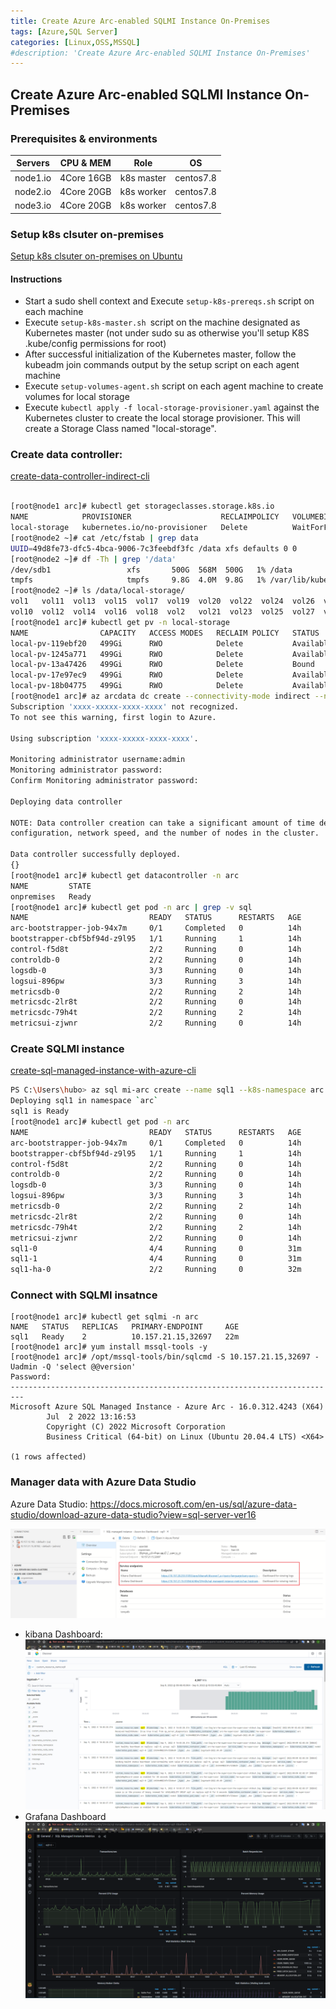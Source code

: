 ```yaml
---
title: Create Azure Arc-enabled SQLMI Instance On-Premises
tags: [Azure,SQL Server]
categories: [Linux,OSS,MSSQL]
#description: 'Create Azure Arc-enabled SQLMI Instance On-Premises'
---
```


## Create Azure Arc-enabled SQLMI Instance On-Premises

### Prerequisites & environments

| Servers  | CPU & MEM  |    Role    |    OS     |
| :------: | :--------: | :--------: | :-------: |
| node1.io | 4Core 16GB | k8s master | centos7.8 |
| node2.io | 4Core 20GB | k8s worker | centos7.8 |
| node3.io | 4Core 20GB | k8s worker | centos7.8 |

### Setup k8s clsuter on-premises

[Setup k8s clsuter on-premises on Ubuntu](https://github.com/microsoft/sql-server-samples/tree/master/samples/features/sql-big-data-cluster/deployment/kubeadm/ubuntu)


#### Instructions

- Start a sudo shell context and Execute `setup-k8s-prereqs.sh` script on each machine
- Execute `setup-k8s-master.sh `script on the machine designated as Kubernetes master (not under sudo su as otherwise you'll setup K8S .kube/config permissions for root)
- After successful initialization of the Kubernetes master, follow the kubeadm join commands output by the setup script on each agent machine
- Execute `setup-volumes-agent.sh` script on each agent machine to create volumes for local storage
- Execute `kubectl apply -f local-storage-provisioner.yaml` against the Kubernetes cluster to create the local storage provisioner. This will create a Storage Class named "local-storage".

### Create data controller:
[create-data-controller-indirect-cli](https://docs.microsoft.com/en-us/azure/azure-arc/data/create-data-controller-indirect-cli?tabs=windows)

```bash

[root@node1 arc]# kubectl get storageclasses.storage.k8s.io
NAME            PROVISIONER                    RECLAIMPOLICY   VOLUMEBINDINGMODE      ALLOWVOLUMEEXPANSION   AGE
local-storage   kubernetes.io/no-provisioner   Delete          WaitForFirstConsumer   false                  39h  
[root@node2 ~]# cat /etc/fstab | grep data
UUID=49d8fe73-dfc5-4bca-9006-7c3feebdf3fc /data xfs defaults 0 0
[root@node2 ~]# df -Th | grep '/data'
/dev/sdb1                 xfs       500G  568M  500G   1% /data
tmpfs                     tmpfs     9.8G  4.0M  9.8G   1% /var/lib/kubelet/pods/5092d08d-a693-4550-b127-35ce23c261cc/volumes/kubernetes.io~empty-dir/data
[root@node2 ~]# ls /data/local-storage/
vol1   vol11  vol13  vol15  vol17  vol19  vol20  vol22  vol24  vol26  vol28  vol3   vol31  vol33  vol35  vol37  vol39  vol40  vol42  vol44  vol46  vol48  vol5   vol6  vol8
vol10  vol12  vol14  vol16  vol18  vol2   vol21  vol23  vol25  vol27  vol29  vol30  vol32  vol34  vol36  vol38  vol4   vol41  vol43  vol45  vol47  vol49  vol50  vol7  vol9
[root@node1 arc]# kubectl get pv -n local-storage
NAME                CAPACITY   ACCESS MODES   RECLAIM POLICY   STATUS      CLAIM                                            STORAGECLASS    REASON   AGE
local-pv-119ebf20   499Gi      RWO            Delete           Available                                                    local-storage            23h
local-pv-1245a771   499Gi      RWO            Delete           Available                                                    local-storage            23h
local-pv-13a47426   499Gi      RWO            Delete           Bound       arc/logs-metricsdb-0                             local-storage            39h
local-pv-17e97ec9   499Gi      RWO            Delete           Available                                                    local-storage            39h
local-pv-18b04775   499Gi      RWO            Delete           Available                                                    local-storage            19h
[root@node1 arc]# az arcdata dc create --connectivity-mode indirect --name onpremises --k8s-namespace arc --subscription xxxx-xxxxx-xxxx-xxxx --resource-group azarclab --location eastus --storage-class local-storage --profile-name azure-arc-kubeadm --infrastructure onpremises --use-k8s
Subscription 'xxxx-xxxxx-xxxx-xxxx' not recognized.
To not see this warning, first login to Azure.

Using subscription 'xxxx-xxxxx-xxxx-xxxx'.

Monitoring administrator username:admin
Monitoring administrator password:
Confirm Monitoring administrator password:

Deploying data controller

NOTE: Data controller creation can take a significant amount of time depending on
configuration, network speed, and the number of nodes in the cluster.

Data controller successfully deployed.
{}
[root@node1 arc]# kubectl get datacontroller -n arc
NAME         STATE
onpremises   Ready
[root@node1 arc]# kubectl get pod -n arc | grep -v sql
NAME                           READY   STATUS      RESTARTS   AGE
arc-bootstrapper-job-94x7m     0/1     Completed   0          14h
bootstrapper-cbf5bf94d-z9l95   1/1     Running     1          14h
control-f5d8t                  2/2     Running     0          14h
controldb-0                    2/2     Running     0          14h
logsdb-0                       3/3     Running     0          14h
logsui-896pw                   3/3     Running     3          14h
metricsdb-0                    2/2     Running     2          14h
metricsdc-2lr8t                2/2     Running     0          14h
metricsdc-79h4t                2/2     Running     2          14h
metricsui-zjwnr                2/2     Running     0          14h
```

### Create SQLMI instance
[create-sql-managed-instance-with-azure-cli](https://docs.microsoft.com/en-us/azure/azure-arc/data/create-sql-managed-instance?tabs=indirectly)

```bash      
PS C:\Users\hubo> az sql mi-arc create --name sql1 --k8s-namespace arc --use-k8s --time-zone Asia/Shanghai --agent-enabled true --dev --tier BusinessCritical --replicas 2
Deploying sql1 in namespace `arc`
sql1 is Ready
[root@node1 arc]# kubectl get pod -n arc
NAME                           READY   STATUS      RESTARTS   AGE
arc-bootstrapper-job-94x7m     0/1     Completed   0          14h
bootstrapper-cbf5bf94d-z9l95   1/1     Running     1          14h
control-f5d8t                  2/2     Running     0          14h
controldb-0                    2/2     Running     0          14h
logsdb-0                       3/3     Running     0          14h
logsui-896pw                   3/3     Running     3          14h
metricsdb-0                    2/2     Running     2          14h
metricsdc-2lr8t                2/2     Running     0          14h
metricsdc-79h4t                2/2     Running     2          14h
metricsui-zjwnr                2/2     Running     0          14h
sql1-0                         4/4     Running     0          31m
sql1-1                         4/4     Running     0          31m
sql1-ha-0                      2/2     Running     0          32m
```
### Connect with SQLMI insatnce
```
[root@node1 arc]# kubectl get sqlmi -n arc
NAME   STATUS   REPLICAS   PRIMARY-ENDPOINT     AGE
sql1   Ready    2          10.157.21.15,32697   22m
[root@node1 arc]# yum install mssql-tools -y
[root@node1 arc]# /opt/mssql-tools/bin/sqlcmd -S 10.157.21.15,32697 -Uadmin -Q 'select @@version'
Password:                                                                                                                                                                     
-------------------------------------------------------------------------
Microsoft Azure SQL Managed Instance - Azure Arc - 16.0.312.4243 (X64)
        Jul  2 2022 13:16:53
        Copyright (C) 2022 Microsoft Corporation
        Business Critical (64-bit) on Linux (Ubuntu 20.04.4 LTS) <X64>

(1 rows affected)
```
### Manager data with Azure Data Studio

Azure Data Studio:
https://docs.microsoft.com/en-us/sql/azure-data-studio/download-azure-data-studio?view=sql-server-ver16

![](images/1715511-20220909100338097-1615601437.png)
- kibana Dashboard:
![](images/1715511-20220909100450574-1462693194.png)
- Grafana Dashboard
![](images/1715511-20220909100700776-934704336.png)